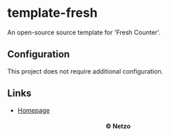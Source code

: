 # template-fresh

An open-source source template for 'Fresh Counter'.

## Configuration

This project does not require additional configuration.

## Links

- [Homepage](https://app.netzo.io/templates/template-fresh)

<div align="center">
  <h4>© Netzo</h4>
</div>
